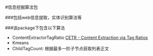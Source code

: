 #信息挖掘算法包

###包括web信息提取，实体识别算法等 


###该package下包含以下算法
- ContentExtractorTagRatio [CETR - Content Extraction via Tag Ratios](https://pdfs.semanticscholar.org/9049/a8326b42f6902a6e33da595b1bd27cc9d586.pdf)
- Kmeans
- ChildTagCount: 根据最多一阶子节点获取列表正文